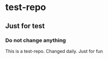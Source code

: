 # test-repo

## Just for test

### Do not change anything
This is a test-repo.
Changed daily. Just for fun

